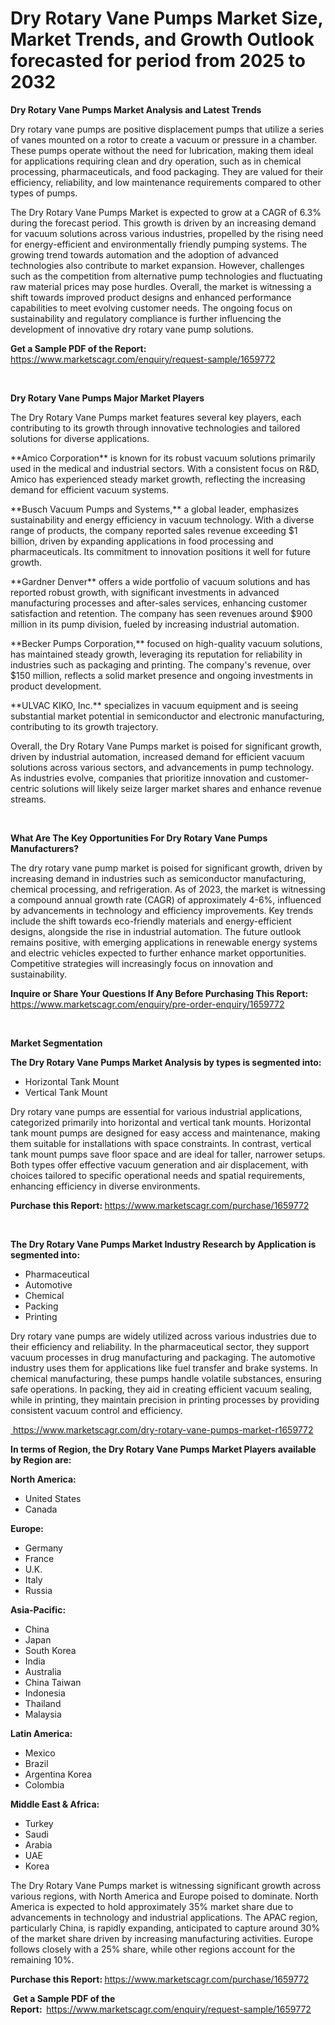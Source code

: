 <p><h1>Dry Rotary Vane Pumps Market Size, Market Trends, and Growth Outlook forecasted for period from 2025 to 2032</h1></p><p><strong>Dry Rotary Vane Pumps Market Analysis and Latest Trends</strong></p>
<p><p>Dry rotary vane pumps are positive displacement pumps that utilize a series of vanes mounted on a rotor to create a vacuum or pressure in a chamber. These pumps operate without the need for lubrication, making them ideal for applications requiring clean and dry operation, such as in chemical processing, pharmaceuticals, and food packaging. They are valued for their efficiency, reliability, and low maintenance requirements compared to other types of pumps.</p><p>The Dry Rotary Vane Pumps Market is expected to grow at a CAGR of 6.3% during the forecast period. This growth is driven by an increasing demand for vacuum solutions across various industries, propelled by the rising need for energy-efficient and environmentally friendly pumping systems. The growing trend towards automation and the adoption of advanced technologies also contribute to market expansion. However, challenges such as the competition from alternative pump technologies and fluctuating raw material prices may pose hurdles. Overall, the market is witnessing a shift towards improved product designs and enhanced performance capabilities to meet evolving customer needs. The ongoing focus on sustainability and regulatory compliance is further influencing the development of innovative dry rotary vane pump solutions.</p></p>
<p><strong>Get a Sample PDF of the Report:&nbsp;</strong> <a href="https://www.marketscagr.com/enquiry/request-sample/1659772?utm_campaign=3292&utm_medium=2&utm_source=Github&utm_content=ia&utm_term=16042025&utm_id=dry-rotary-vane-pumps">https://www.marketscagr.com/enquiry/request-sample/1659772</a></p>
<p>&nbsp;</p>
<p><strong>Dry Rotary Vane Pumps Major Market Players</strong></p>
<p><p>The Dry Rotary Vane Pumps market features several key players, each contributing to its growth through innovative technologies and tailored solutions for diverse applications. </p><p>**Amico Corporation** is known for its robust vacuum solutions primarily used in the medical and industrial sectors. With a consistent focus on R&D, Amico has experienced steady market growth, reflecting the increasing demand for efficient vacuum systems.</p><p>**Busch Vacuum Pumps and Systems,** a global leader, emphasizes sustainability and energy efficiency in vacuum technology. With a diverse range of products, the company reported sales revenue exceeding $1 billion, driven by expanding applications in food processing and pharmaceuticals. Its commitment to innovation positions it well for future growth.</p><p>**Gardner Denver** offers a wide portfolio of vacuum solutions and has reported robust growth, with significant investments in advanced manufacturing processes and after-sales services, enhancing customer satisfaction and retention. The company has seen revenues around $900 million in its pump division, fueled by increasing industrial automation.</p><p>**Becker Pumps Corporation,** focused on high-quality vacuum solutions, has maintained steady growth, leveraging its reputation for reliability in industries such as packaging and printing. The company's revenue, over $150 million, reflects a solid market presence and ongoing investments in product development.</p><p>**ULVAC KIKO, Inc.** specializes in vacuum equipment and is seeing substantial market potential in semiconductor and electronic manufacturing, contributing to its growth trajectory.</p><p>Overall, the Dry Rotary Vane Pumps market is poised for significant growth, driven by industrial automation, increased demand for efficient vacuum solutions across various sectors, and advancements in pump technology. As industries evolve, companies that prioritize innovation and customer-centric solutions will likely seize larger market shares and enhance revenue streams.</p></p>
<p>&nbsp;</p>
<p><strong>What Are The Key Opportunities For Dry Rotary Vane Pumps Manufacturers?</strong></p>
<p><p>The dry rotary vane pump market is poised for significant growth, driven by increasing demand in industries such as semiconductor manufacturing, chemical processing, and refrigeration. As of 2023, the market is witnessing a compound annual growth rate (CAGR) of approximately 4-6%, influenced by advancements in technology and efficiency improvements. Key trends include the shift towards eco-friendly materials and energy-efficient designs, alongside the rise in industrial automation. The future outlook remains positive, with emerging applications in renewable energy systems and electric vehicles expected to further enhance market opportunities. Competitive strategies will increasingly focus on innovation and sustainability.</p></p>
<p><strong>Inquire or Share Your Questions If Any Before Purchasing This Report:</strong> <a href="https://www.marketscagr.com/enquiry/pre-order-enquiry/1659772?utm_campaign=3292&utm_medium=2&utm_source=Github&utm_content=ia&utm_term=16042025&utm_id=dry-rotary-vane-pumps">https://www.marketscagr.com/enquiry/pre-order-enquiry/1659772</a></p>
<p>&nbsp;</p>
<p><strong>Market Segmentation</strong></p>
<p><strong>The Dry Rotary Vane Pumps Market Analysis by types is segmented into:</strong></p>
<p><ul><li>Horizontal Tank Mount</li><li>Vertical Tank Mount</li></ul></p>
<p><p>Dry rotary vane pumps are essential for various industrial applications, categorized primarily into horizontal and vertical tank mounts. Horizontal tank mount pumps are designed for easy access and maintenance, making them suitable for installations with space constraints. In contrast, vertical tank mount pumps save floor space and are ideal for taller, narrower setups. Both types offer effective vacuum generation and air displacement, with choices tailored to specific operational needs and spatial requirements, enhancing efficiency in diverse environments.</p></p>
<p><strong>Purchase this Report:&nbsp;</strong><a href="https://www.marketscagr.com/purchase/1659772?utm_campaign=3292&utm_medium=2&utm_source=Github&utm_content=ia&utm_term=16042025&utm_id=dry-rotary-vane-pumps">https://www.marketscagr.com/purchase/1659772</a></p>
<p>&nbsp;</p>
<p><strong>The Dry Rotary Vane Pumps Market Industry Research by Application is segmented into:</strong></p>
<p><ul><li>Pharmaceutical</li><li>Automotive</li><li>Chemical</li><li>Packing</li><li>Printing</li></ul></p>
<p><p>Dry rotary vane pumps are widely utilized across various industries due to their efficiency and reliability. In the pharmaceutical sector, they support vacuum processes in drug manufacturing and packaging. The automotive industry uses them for applications like fuel transfer and brake systems. In chemical manufacturing, these pumps handle volatile substances, ensuring safe operations. In packing, they aid in creating efficient vacuum sealing, while in printing, they maintain precision in printing processes by providing consistent vacuum control and efficiency.</p></p>
<p><a href="https://www.marketscagr.com/dry-rotary-vane-pumps-market-r1659772?utm_campaign=3292&utm_medium=2&utm_source=Github&utm_content=ia&utm_term=16042025&utm_id=dry-rotary-vane-pumps">&nbsp;https://www.marketscagr.com/dry-rotary-vane-pumps-market-r1659772</a></p>
<p><strong>In terms of Region, the Dry Rotary Vane Pumps Market Players available by Region are:</strong></p>
<p>
    <p> <strong> North America: </strong>
        <ul>
            <li>United States</li>
            <li>Canada</li>
        </ul>
        </p> 
    <p> <strong> Europe: </strong>
        <ul>
            <li>Germany</li>
            <li>France</li>
            <li>U.K.</li>
            <li>Italy</li>
            <li>Russia</li>
        </ul>
        </p> 
    <p> <strong> Asia-Pacific: </strong>
        <ul>
            <li>China</li>
            <li>Japan</li>
            <li>South Korea</li>
            <li>India</li>
            <li>Australia</li>
            <li>China Taiwan</li>
            <li>Indonesia</li>
            <li>Thailand</li>
            <li>Malaysia</li>
        </ul>
        </p> 
    <p> <strong> Latin America: </strong>
        <ul>
            <li>Mexico</li>
            <li>Brazil</li>
            <li>Argentina Korea</li>
            <li>Colombia</li>
        </ul>
        </p> 
    <p> <strong> Middle East & Africa: </strong>
        <ul>
            <li>Turkey</li>
            <li>Saudi</li>
            <li>Arabia</li>
            <li>UAE</li>
            <li>Korea</li>
        </ul>
    </p>
    </p>
<p><p>The Dry Rotary Vane Pumps market is witnessing significant growth across various regions, with North America and Europe poised to dominate. North America is expected to hold approximately 35% market share due to advancements in technology and industrial applications. The APAC region, particularly China, is rapidly expanding, anticipated to capture around 30% of the market share driven by increasing manufacturing activities. Europe follows closely with a 25% share, while other regions account for the remaining 10%.</p></p>
<p><strong>Purchase this Report: </strong><a href="https://www.marketscagr.com/purchase/1659772?utm_campaign=3292&utm_medium=2&utm_source=Github&utm_content=ia&utm_term=16042025&utm_id=dry-rotary-vane-pumps">https://www.marketscagr.com/purchase/1659772</a></p>
<p>&nbsp;<strong>Get a Sample PDF of the Report:&nbsp;&nbsp;</strong><a href="https://www.marketscagr.com/enquiry/request-sample/1659772?utm_campaign=3292&utm_medium=2&utm_source=Github&utm_content=ia&utm_term=16042025&utm_id=dry-rotary-vane-pumps">https://www.marketscagr.com/enquiry/request-sample/1659772</a></p>
<p><strong></strong></p>
<p><p></p><p></p><p></p></p>